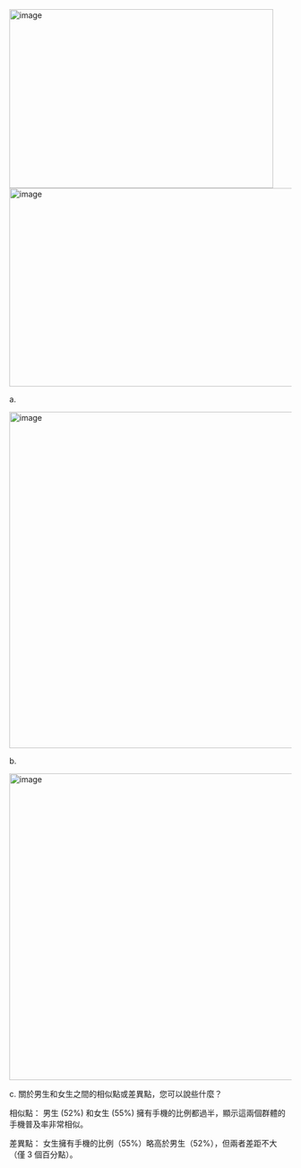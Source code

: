 <img width="471" height="319" alt="image" src="https://github.com/user-attachments/assets/7dcf5c2d-0c72-40d9-8081-bcba6eed4884" />

<img width="598" height="354" alt="image" src="https://github.com/user-attachments/assets/568f1f90-a32f-4b00-9667-5c384bf9afd4" />

a.

<img width="700" height="600" alt="image" src="https://github.com/user-attachments/assets/368bfaf2-ee79-42f8-b9f8-546271b0559d" />

b.

<img width="609" height="547" alt="image" src="https://github.com/user-attachments/assets/5f2489f3-abbd-4802-8864-dbe4c8cdf1f7" />

c. 關於男生和女生之間的相似點或差異點，您可以說些什麼？

相似點： 男生 (52%) 和女生 (55%) 擁有手機的比例都過半，顯示這兩個群體的手機普及率非常相似。

差異點： 女生擁有手機的比例（55%）略高於男生（52%），但兩者差距不大（僅 3 個百分點）。
